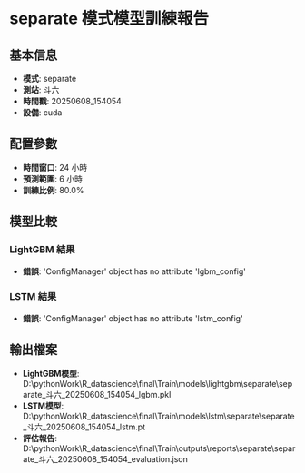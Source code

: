
# separate 模式模型訓練報告

## 基本信息
- **模式**: separate
- **測站**: 斗六
- **時間戳**: 20250608_154054
- **設備**: cuda

## 配置參數
- **時間窗口**: 24 小時
- **預測範圍**: 6 小時
- **訓練比例**: 80.0%

## 模型比較

### LightGBM 結果

- **錯誤**: 'ConfigManager' object has no attribute 'lgbm_config'

### LSTM 結果

- **錯誤**: 'ConfigManager' object has no attribute 'lstm_config'


## 輸出檔案
- **LightGBM模型**: D:\pythonWork\R_datascience\final\Train\models\lightgbm\separate\separate_斗六_20250608_154054_lgbm.pkl
- **LSTM模型**: D:\pythonWork\R_datascience\final\Train\models\lstm\separate\separate_斗六_20250608_154054_lstm.pt
- **評估報告**: D:\pythonWork\R_datascience\final\Train\outputs\reports\separate\separate_斗六_20250608_154054_evaluation.json

